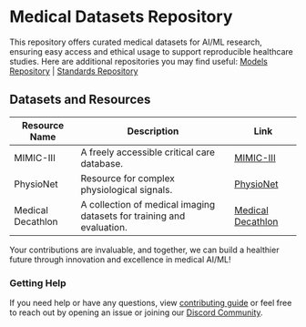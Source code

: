 # Medical Datasets Repository
This repository offers curated medical datasets for AI/ML research, ensuring easy access and ethical usage to support reproducible healthcare studies. Here are additional repositories you may find useful: [Models Repository](https://github.com/GlobalHealthAI/ModelLibrary) | [Standards Repository](https://github.com/GlobalHealthAI/StandardsAndPractices)

## Datasets and Resources

| Resource Name       | Description                                              | Link                                               |
| ------------------- | -------------------------------------------------------- | -------------------------------------------------- |
| MIMIC-III           | A freely accessible critical care database.              | [MIMIC-III](https://mimic.physionet.org/)          |
| PhysioNet           | Resource for complex physiological signals.              | [PhysioNet](https://physionet.org/)                |
| Medical Decathlon   | A collection of medical imaging datasets for training and evaluation. | [Medical Decathlon](http://medicaldecathlon.com/) |

Your contributions are invaluable, and together, we can build a healthier future through innovation and excellence in medical AI/ML!

### Getting Help
If you need help or have any questions, view [contributing guide](CONTRIBUTING.md) or feel free to reach out by opening an issue or joining our [Discord Community](https://discord.gg/KXG8V5ZSpy).
